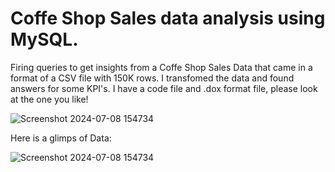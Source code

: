 
# Coffe Shop Sales data analysis using MySQL.

Firing queries to get insights from a Coffe Shop Sales Data that came in a format of a CSV file with 150K rows. I transfomed the data and found answers for some KPI's.
I have a code file and  .dox format file, please look at the one you like!

![Screenshot 2024-07-08 154734](https://github.com/boprosv/BP-portfolio/assets/118841138/62717ba0-5cf0-4002-9c08-3337134532ed)

Here is a glimps of Data:

![Screenshot 2024-07-08 154734](https://github.com/user-attachments/assets/a0fa296f-349b-4fd6-9bb6-13fa2624f774)

